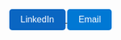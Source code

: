 
<a href="https://www.linkedin.com/in/abeer-abd-elhameed/" target="_blank">
  <button style="background-color: #0a66c2; color: white; padding: 10px 20px; border: none; border-radius: 5px; font-size: 16px; cursor: pointer;">
    LinkedIn
  </button>
</a>

<a href="mailto:abeerseada148@gmail.com">
  <button style="background-color: #0078d4; color: white; padding: 10px 20px; border: none; border-radius: 5px; font-size: 16px; cursor: pointer;">
    Email
  </button>
</a>
